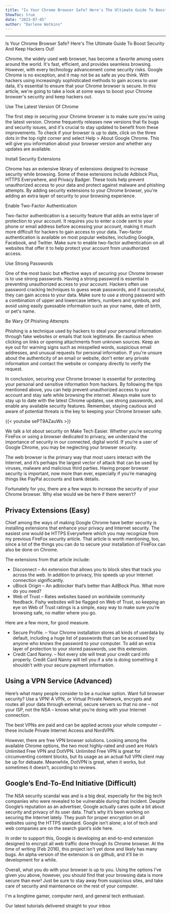 ```yaml
---
title: "Is Your Chrome Browser Safe? Here's The Ultimate Guide To Boost Security And Keep Hackers Out!"
ShowToc: true 
date: "2023-07-05"
author: "Darlene Watkins"
---
```

*****
Is Your Chrome Browser Safe? Here's The Ultimate Guide To Boost Security And Keep Hackers Out!

Chrome, the widely used web browser, has become a favorite among users around the world. It's fast, efficient, and provides seamless browsing. However, with every technology advancement come security risks. Google Chrome is no exception, and it may not be as safe as you think. With hackers using increasingly sophisticated methods to gain access to user data, it's essential to ensure that your Chrome browser is secure. In this article, we're going to take a look at some ways to boost your Chrome browser's security and keep hackers out.

Use The Latest Version Of Chrome

The first step in securing your Chrome browser is to make sure you're using the latest version. Chrome frequently releases new versions that fix bugs and security issues, and it's crucial to stay updated to benefit from these improvements. To check if your browser is up to date, click on the three dots in the top right corner and select Help > About Google Chrome. This will give you information about your browser version and whether any updates are available.

Install Security Extensions

Chrome has an extensive library of extensions designed to increase security while browsing. Some of these extensions include Adblock Plus, HTTPS Everywhere, and Privacy Badger. These tools help prevent unauthorized access to your data and protect against malware and phishing attempts. By adding security extensions to your Chrome browser, you're adding an extra layer of security to your browsing experience.

Enable Two-Factor Authentication

Two-factor authentication is a security feature that adds an extra layer of protection to your account. It requires you to enter a code sent to your phone or email address before accessing your account, making it much more difficult for hackers to gain access to your data. Two-factor authentication is available on most popular websites, including Google, Facebook, and Twitter. Make sure to enable two-factor authentication on all websites that offer it to help protect your account from unauthorized access.

Use Strong Passwords

One of the most basic but effective ways of securing your Chrome browser is to use strong passwords. Having a strong password is essential in preventing unauthorized access to your account. Hackers often use password cracking techniques to guess weak passwords, and if successful, they can gain access to your data. Make sure to use a strong password with a combination of upper and lowercase letters, numbers and symbols, and avoid using easily guessable information such as your name, date of birth, or pet's name.

Be Wary Of Phishing Attempts

Phishing is a technique used by hackers to steal your personal information through fake websites or emails that look legitimate. Be cautious when clicking on links or opening attachments from unknown sources. Keep an eye out for warning signs such as misspelled words, suspicious email addresses, and unusual requests for personal information. If you're unsure about the authenticity of an email or website, don't enter any private information and contact the website or company directly to verify the request.

In conclusion, securing your Chrome browser is essential for protecting your personal and sensitive information from hackers. By following the tips mentioned above, you can help prevent unauthorized access to your account and stay safe while browsing the internet. Always make sure to stay up to date with the latest Chrome updates, use strong passwords, and enable any available security features. Remember, staying cautious and aware of potential threats is the key to keeping your Chrome browser safe.

{{< youtube sePT9AZauWs >}} 



We talk a lot about security on Make Tech Easier. Whether you’re securing FireFox or using a browser dedicated to privacy, we understand the importance of security in our connected, digital world. If you’re a user of Google Chrome, you may be neglecting your browser security.
 
The web browser is the primary way that most users interact with the Internet, and it’s perhaps the largest vector of attack that can be used by viruses, malware and malicious third parties. Having proper browser security is important, now more than ever, especially if you’re managing things like PayPal accounts and bank details.
 
Fortunately for you, there are a few ways to increase the security of your Chrome browser. Why else would we be here if there weren’t?
 
## Privacy Extensions (Easy)
 

 
Chief among the ways of making Google Chrome have better security is installing extensions that enhance your privacy and Internet security. The easiest one would be HTTPS Everywhere which you may recognize from my previous FireFox security article. That article is worth mentioning, too, since a lot of the things you can do to secure your installation of FireFox can also be done on Chrome.
 
The extensions from that article include:
 
- Disconnect – An extension that allows you to block sites that track you across the web. In addition to privacy, this speeds up your Internet connection significantly.
 - uBlock Origin – An adblocker that’s better than AdBlock Plus. What more do you need?
 - Web of Trust – Rates websites based on worldwide community feedback. Fishy websites will be flagged on Web of Trust, so keeping an eye on Web of Trust ratings is a simple, easy way to make sure you’re browsing safe, no matter where you go.

 
Here are a few more, for good measure.
 
- Secure Profile. – Your Chrome installation stores all kinds of userdata by default, including a huge list of passwords that can be accessed by anyone who knows the password to your computer. To add an extra layer of protection to your stored passwords, use this extension.
 - Credit Card Nanny. – Not every site will treat your credit card info properly. Credit Card Nanny will tell you if a site is doing something it shouldn’t with your secure payment information.

 
## Using a VPN Service (Advanced)
 
Here’s what many people consider to be a nuclear option. Want full browser security? Use a VPN! A VPN, or Virtual Private Network, encrypts and routes all your data through external, secure servers so that no one – not your ISP, not the NSA – knows what you’re doing with your Internet connection.
 
The best VPNs are paid and can be applied across your whole computer – these include Private Internet Access and NordVPN.
 
However, there are free VPN browser solutions. Looking among the available Chrome options, the two most highly-rated and used are Hola’s Unlimited Free VPN and DotVPN. Unlimited Free VPN is great for circumventing content blocks, but its usage as an actual full VPN client may be up for debaate. Meanwhile, DotVPN is great, when it works, but sometimes it doesn’t, according to reviews.
 
## Google’s End-To-End Initiative (Difficult)
 
The NSA security scandal was and is a big deal, especially for the big tech companies who were revealed to be vulnerable during that incident. Despite Google’s reputation as an advertiser, Google actually cares quite a bit about security and privacy of its user data. That’s why it’s been working on securing the Internet lately. They push for proper encryption on all websites using the HTTPS standard. Google isn’t alone; a lot of tech and web companies are on the search giant’s side here.
 
In order to support this, Google is developing an end-to-end extension designed to encrypt all web traffic done through its Chrome browser. At the time of writing (Feb 2016), this project isn’t yet done and likely has many bugs. An alpha version of the extension is on github, and it’ll be in development for a while.
 
Overall, what you do with your browser is up to you. Using the options I’ve given you above, however, you should find that your browsing data is more secure than ever! Just be sure to stay away from suspicious sites, and take care of security and maintenance on the rest of your computer.
 
I'm a longtime gamer, computer nerd, and general tech enthusiast.
 
Our latest tutorials delivered straight to your inbox




